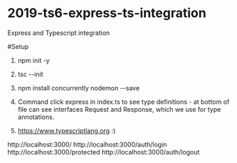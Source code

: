 # 2019-ts6-express-ts-integration
Express and Typescript integration

#Setup

1) npm init -y
2) tsc --init
3) npm install concurrently nodemon --save

4) Command click express in index.ts to see type definitions - at bottom of file can see interfaces Request and Response, which we use for type annotations.

5) https://www.typescriptlang.org   :)


http://localhost:3000/
http://localhost:3000/auth/login
http://localhost:3000/protected
http://localhost:3000/auth/logout